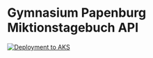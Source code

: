 # Gymnasium Papenburg Miktionstagebuch API

[![Deployment to AKS](https://github.com/gympapsc/gpmt-api/actions/workflows/deployment.yaml/badge.svg)](https://github.com/gympapsc/gpmt-api/actions/workflows/deployment.yaml)
